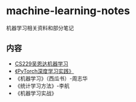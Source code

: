 # machine-learning-notes
机器学习相关资料和部分笔记

## 内容
+ [CS229吴恩达机器学习](https://www.bilibili.com/video/BV19e411W7ga)
+ [《PyTorch深度学习实践》](https://www.bilibili.com/video/BV1Y7411d7Ys)
+ 《机器学习》（西瓜书）-周志华
+ 《统计学习方法》-李航
+ 《机器学习实战》



